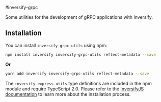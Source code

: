 #inversify-grpc

Some utilities for the development of gRPC applications with Inversify.

## Installation

You can install `inversify-grpc-utils` using npm:

```sh
npm install inversify inversify-grpc-utils reflect-metadata --save
```
**Or**

```sh
yarn add inversify inversify-grpc-utils reflect-metadata --save
```

The `inversify-express-utils` type definitions are included in the npm module and require TypeScript 2.0.
Please refer to the [InversifyJS documentation](https://github.com/inversify/InversifyJS#installation) to learn more about the installation process.